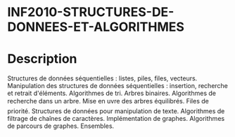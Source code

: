 # INF2010-STRUCTURES-DE-DONNEES-ET-ALGORITHMES

# Description
Structures de données séquentielles : listes, piles, files, vecteurs. Manipulation des structures de données séquentielles : insertion, recherche et retrait d'éléments. Algorithmes de tri. Arbres binaires. Algorithmes de recherche dans un arbre. Mise en uvre des arbres équilibrés. Files de priorité. Structures de données pour manipulation de texte. Algorithmes de filtrage de chaînes de caractères. Implémentation de graphes. Algorithmes de parcours de graphes. Ensembles.
